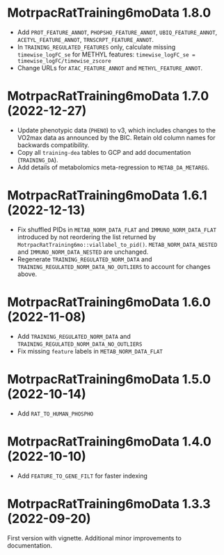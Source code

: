 # MotrpacRatTraining6moData 1.8.0 

* Add `PROT_FEATURE_ANNOT`, `PHOPSHO_FEATURE_ANNOT`, `UBIQ_FEATURE_ANNOT`, 
`ACETYL_FEATURE_ANNOT`, `TRNSCRPT_FEATURE_ANNOT`.  
* In `TRAINING_REGULATED_FEATURES` only, calculate missing `timewise_logFC_se` 
for METHYL features: `timewise_logFC_se = timewise_logFC/timewise_zscore`  
* Change URLs for `ATAC_FEATURE_ANNOT` and `METHYL_FEATURE_ANNOT`.  

# MotrpacRatTraining6moData 1.7.0 (2022-12-27)

* Update phenotypic data (`PHENO`) to v3, which includes changes to the VO2max data as announced by the BIC. 
Retain old column names for backwards compatibility.  
* Copy all `training-dea` tables to GCP and add documentation (`TRAINING_DA`).  
* Add details of metabolomics meta-regression to `METAB_DA_METAREG`.  

# MotrpacRatTraining6moData 1.6.1 (2022-12-13)

* Fix shuffled PIDs in `METAB_NORM_DATA_FLAT` and `IMMUNO_NORM_DATA_FLAT` introduced by 
not reordering the list returned by `MotrpacRatTraining6mo::viallabel_to_pid()`. 
`METAB_NORM_DATA_NESTED` and `IMMUNO_NORM_DATA_NESTED` are unchanged. 
* Regenerate `TRAINING_REGULATED_NORM_DATA` and `TRAINING_REGULATED_NORM_DATA_NO_OUTLIERS` to account for changes above.  

# MotrpacRatTraining6moData 1.6.0 (2022-11-08)

* Add `TRAINING_REGULATED_NORM_DATA` and `TRAINING_REGULATED_NORM_DATA_NO_OUTLIERS`  
* Fix missing `feature` labels in `METAB_NORM_DATA_FLAT` 

# MotrpacRatTraining6moData 1.5.0 (2022-10-14)

* Add `RAT_TO_HUMAN_PHOSPHO` 

# MotrpacRatTraining6moData 1.4.0 (2022-10-10)

* Add `FEATURE_TO_GENE_FILT` for faster indexing 

# MotrpacRatTraining6moData 1.3.3 (2022-09-20)

First version with vignette. Additional minor improvements to documentation. 
